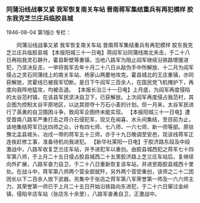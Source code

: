 ### 同蒲沿线战事又紧  我军恢复南关车站  晋南蒋军集结重兵有再犯模样  胶东我克芝兰庄兵临胶县城

1946-08-04
第1版()
专栏：

　　同蒲沿线战事又紧
    我军恢复南关车站
    晋南蒋军集结重兵有再犯模样
    胶东我克芝兰庄兵临胶县城
    【本报阳城三十一日电】蒋阎军沿同蒲线南北夹击，于二十八日再陷我灵石静升，霍县靳壁等重镇，当地八路军为阻止阎军继续沿铁路增援进犯，乃坚决反击，一举将我军去年十月二十八日从敌伪手中所解放、十二月为阎军侵占之灵石同蒲线上的南关车站、杨家山两要地攻克。霍县城北的王庄重镇，亦同获解放，灵霍线已被我军切断。是日下午阎军三百余人，在国民党飞机掩护下，再度向我阵地猛攻，均被击退。
    【本报长治三十一日电】上月底，为阎军再度侵陷的太谷范村镇，在该县军民坚决自卫下，已获解放。上次阎军再度侵占我范村，其企图为控制太谷平原地区，以达其掠夺十万石小麦的计划。但一月来，太谷军民进行了英勇的自卫围困斗争，致阎军企图终未能实现。
    【本报阳城三十一日电】遭受晋南八路军严重打击之蒋介石侵犯军，现又在闻喜、水头间集结，至目前为止，该地集结蒋军已达四师之众，计有四七师、七八师、一六七师、新一师等部。原驻豫北孟县坡头、冶戍一带的蒋军五十三师，亦于十九日晚调至安邑，现该线蒋军正连夜赶修工事，准备待机向我进犯。
    【新华社莱阳一日电】于胶济路东段及中段激战中，八路军收复芝兰庄车站，并予进犯军以重创。由胶县城西犯之蒋军七十四军第八师，于上月二十五日侵占胶县城西二十五里胶济路上芝兰庄车站后，复继续向外扩展，八路军奋力自卫，于二十八日重新恢复该车站，并进至距胶县城西十里处。在战斗中，蒋军第八师两个营全部就歼，另外两个营受重创，该师之二十二团团长以下二百余人放下武器。另集中于张店之蒋军第八军荣誉第一师及一六六师主力，其荣誉第一师已于上月二十五日开始沿铁路向东进犯，于二十六日窜过金岭镇，侵陷辛店车站（张店东十余里），八路军奋勇自卫，正激战中。
